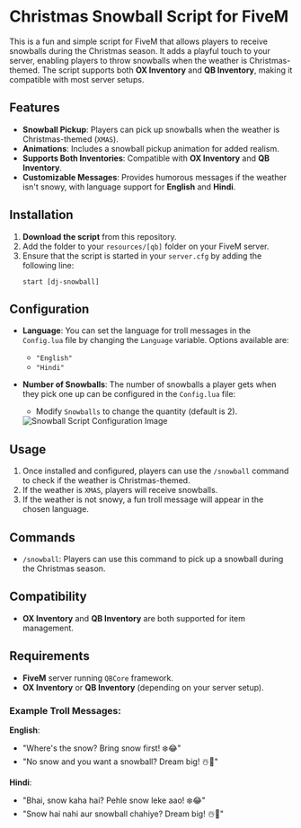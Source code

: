 # Christmas Snowball Script for FiveM

This is a fun and simple script for FiveM that allows players to receive snowballs during the Christmas season. It adds a playful touch to your server, enabling players to throw snowballs when the weather is Christmas-themed. The script supports both **OX Inventory** and **QB Inventory**, making it compatible with most server setups.

## Features
- **Snowball Pickup**: Players can pick up snowballs when the weather is Christmas-themed (`XMAS`).
- **Animations**: Includes a snowball pickup animation for added realism.
- **Supports Both Inventories**: Compatible with **OX Inventory** and **QB Inventory**.
- **Customizable Messages**: Provides humorous messages if the weather isn't snowy, with language support for **English** and **Hindi**.
  
## Installation

1. **Download the script** from this repository.
2. Add the folder to your `resources/[qb]` folder on your FiveM server.
3. Ensure that the script is started in your `server.cfg` by adding the following line:
   ```plaintext
   start [dj-snowball]
   ```

## Configuration

- **Language**: You can set the language for troll messages in the `Config.lua` file by changing the `Language` variable. Options available are:
  - `"English"`
  - `"Hindi"`

- **Number of Snowballs**: The number of snowballs a player gets when they pick one up can be configured in the `Config.lua` file:
  - Modify `Snowballs` to change the quantity (default is 2).
  <img src="https://r2.fivemanage.com/3nWOCwH1JwmDjPjMMZ9V3/config.png" alt="Snowball Script Configuration Image">
  
## Usage

1. Once installed and configured, players can use the `/snowball` command to check if the weather is Christmas-themed.
2. If the weather is `XMAS`, players will receive snowballs.
3. If the weather is not snowy, a fun troll message will appear in the chosen language.

## Commands

- `/snowball`: Players can use this command to pick up a snowball during the Christmas season.

## Compatibility

- **OX Inventory** and **QB Inventory** are both supported for item management.

## Requirements

- **FiveM** server running `QBCore` framework.
- **OX Inventory** or **QB Inventory** (depending on your server setup).


### Example Troll Messages:

**English**:
- "Where's the snow? Bring snow first! ❄️😂"
- "No snow and you want a snowball? Dream big! ☃️🤣"

**Hindi**:
- "Bhai, snow kaha hai? Pehle snow leke aao! ❄️😂"
- "Snow hai nahi aur snowball chahiye? Dream big! ☃️🤣"

